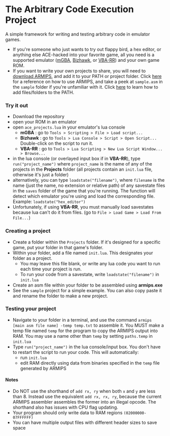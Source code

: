 # The Arbitrary Code Execution Project

A simple framework for writing and testing arbitrary code in emulator games.
- If you're someone who just wants to try out flappy bird, a hex editor, or anything else ACE-hacked into your favorite game, all you need is a supported emulator ([mGBA](https://mgba.io/downloads.html), [Bizhawk](https://tasvideos.org/Bizhawk), or [VBA-RR](https://tasvideos.org/EmulatorResources/VBA)) and your own game ROM.
- If you want to write your own projects to share, you will need to [download ARMIPS](https://buildbot.orphis.net/armips/), and add it to your PATH or project folder.  Click [here](https://github.com/Kingcom/armips) for a reference on how to use ARMIPS, and take a peek at `sample.asm` in the `sample` folder if you're unfamiliar with it.  Click [here](https://gist.github.com/nex3/c395b2f8fd4b02068be37c961301caa7) to learn how to add files/folders to the PATH.

### Try it out
- Download the repository
- open your ROM in an emulator
- open `ace_projects.lua` in your emulator's lua console
  - **mGBA**    : go to `Tools > Scripting > File > Load script...`
  - **Bizhawk** : go to `Tools > Lua Console > Script > Open Script...`  Double-click on the script to run it.
  - **VBA-RR**  : go to `Tools > Lua Scripting > New Lua Script Window... > Browse...`
- in the lua console (or overlayed input box if in **VBA-RR**), type `run("project_name")` where `project_name` is the name of any of the projects in the **Projects** folder (all projects contain an `init.lua` file, otherwise it's just a folder)
- alternatively, you can type `loadstate("filename")`, where `filename` is the name (just the name, no extension or relative path) of any savestate files in the `saves` folder of the game that you're running.  The function will detect which emulator you're using and load the corresponding file.  Example: `loadstate("hex_editor")`
- Unfortunately, if using **VBA-RR**, you must manually load savestates because lua can't do it from files. (go to `File > Load Game > Load From File...`)

### Creating a project
- Create a folder within the `Projects` folder.  If it's designed for a specific game, put your folder in that game's folder.
- Within your folder, add a file named `init.lua`.  This designates your folder as a project.
  - You may leave this file blank, or write any lua code you want to run each time your project is run.
  - To run your code from a savestate, write `loadstate("filename")` in `init.lua`
- Create an asm file within your folder to be assembled using **armips.exe**
- See the `sample` project for a simple example.  You can also copy paste it and rename the folder to make a new project.

### Testing your project
- Navigate to your folder in a terminal, and use the command `armips [main asm file name] -temp temp.txt` to assemble it.  You MUST make a temp file named `temp` for the program to copy the ARMIPS output into RAM.  You may use a name other than `temp` by setting `paths.temp` in `init.lua`
- Type `run("project_name")` in the lua console/input box.  You don't have to restart the script to run your code. This will automatically:
  - run `init.lua`
  - edit RAM directly using data from binaries specified in the `temp` file generated by ARMIPS

#### Notes
- Do NOT use the shorthand of `add rx, ry` when both `x` and `y` are less than 8.  Instead use the equivalent `add rx, rx, ry`, because the current ARMIPS assembler assembles the former into an illegal opcode.  The shorthand also has issues with CPU flag updating.
- Your program should only write data to RAM regions `(02000000-07FFFFFF)`
- You can have multiple output files with different header sizes to save space